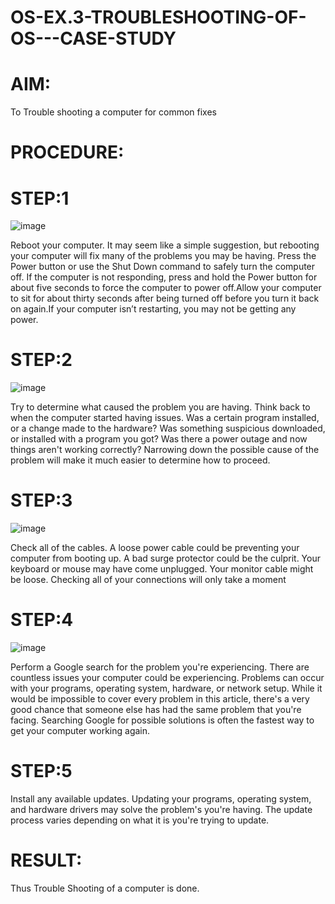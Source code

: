 # OS-EX.3-TROUBLESHOOTING-OF-OS---CASE-STUDY
# AIM:
To Trouble shooting a computer for common fixes
# PROCEDURE:
# STEP:1
![image](https://github.com/karthika28112004/OS-EX.3-TROUBLESHOOTING-OF-OS---CASE-STUDY/assets/128035087/7474dd61-d7db-4eee-8f2e-bbbb3182fe61)

Reboot your computer. It may seem like a simple suggestion, but rebooting your computer will fix many of the problems you may be having. Press the Power button or use the Shut Down command to safely turn the computer off. If the computer is not responding, press and hold the Power button for about five seconds to force the computer to power off.Allow your computer to sit for about thirty seconds after being turned off before you turn it back on again.If your computer isn’t restarting, you may not be getting any power.
# STEP:2
![image](https://github.com/karthika28112004/OS-EX.3-TROUBLESHOOTING-OF-OS---CASE-STUDY/assets/128035087/2f64f641-ecf8-40d2-82f6-666f8ad6ed0e)

Try to determine what caused the problem you are having. Think back to when the computer started having issues. Was a certain program installed, or a change made to the hardware? Was something suspicious downloaded, or installed with a program you got? Was there a power outage and now things aren't working correctly? Narrowing down the possible cause of the problem will make it much easier to determine how to proceed.
# STEP:3
![image](https://github.com/karthika28112004/OS-EX.3-TROUBLESHOOTING-OF-OS---CASE-STUDY/assets/128035087/420067f3-c4ee-49bf-832b-b25a905e705c)

Check all of the cables. A loose power cable could be preventing your computer from booting up. A bad surge protector could be the culprit. Your keyboard or mouse may have come unplugged. Your monitor cable might be loose. Checking all of your connections will only take a moment
# STEP:4
![image](https://github.com/karthika28112004/OS-EX.3-TROUBLESHOOTING-OF-OS---CASE-STUDY/assets/128035087/6addb3a0-03ed-4a1f-840b-01eb5723cfaa)

Perform a Google search for the problem you're experiencing. There are countless issues your computer could be experiencing. Problems can occur with your programs, operating system, hardware, or network setup. While it would be impossible to cover every problem in this article, there's a very good chance that someone else has had the same problem that you're facing. Searching Google for possible solutions is often the fastest way to get your computer working again.
# STEP:5
Install any available updates. Updating your programs, operating system, and hardware drivers may solve the problem's you're having. The update process varies depending on what it is you're trying to update.
# RESULT:
Thus Trouble Shooting of a computer is done.

